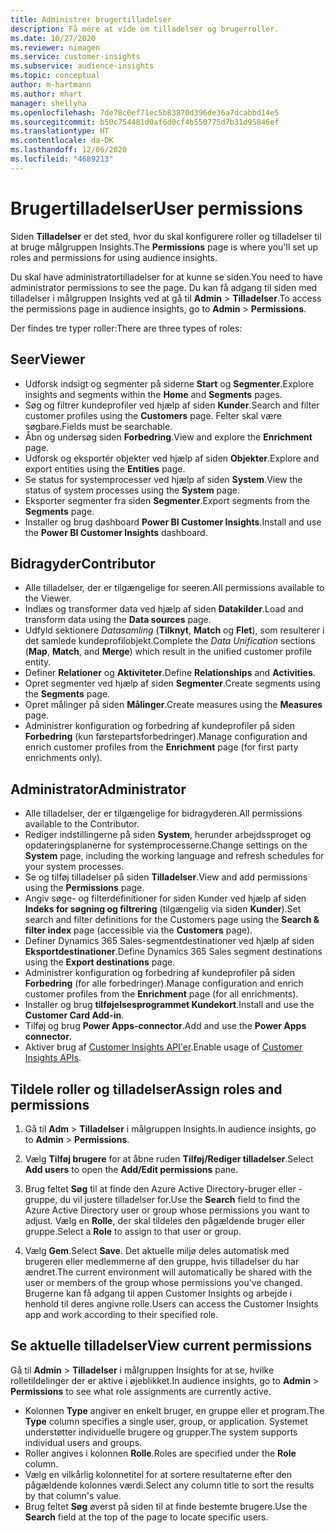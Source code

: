 ```yaml
---
title: Administrer brugertilladelser
description: Få mere at vide om tilladelser og brugerroller.
ms.date: 10/27/2020
ms.reviewer: nimagen
ms.service: customer-insights
ms.subservice: audience-insights
ms.topic: conceptual
author: m-hartmann
ms.author: mhart
manager: shellyha
ms.openlocfilehash: 7de78c0ef71ec5b83870d396de36a7dcabbd14e5
ms.sourcegitcommit: b50c754481d0af6d0cf4b550775d7b31d95846ef
ms.translationtype: HT
ms.contentlocale: da-DK
ms.lasthandoff: 12/06/2020
ms.locfileid: "4689213"
---
```

# <a name="user-permissions"></a><span data-ttu-id="71135-103">Brugertilladelser</span><span class="sxs-lookup"><span data-stu-id="71135-103">User permissions</span></span>

<span data-ttu-id="71135-104">Siden **Tilladelser** er det sted, hvor du skal konfigurere roller og tilladelser til at bruge målgruppen Insights.</span><span class="sxs-lookup"><span data-stu-id="71135-104">The **Permissions** page is where you'll set up roles and permissions for using audience insights.</span></span>

<span data-ttu-id="71135-105">Du skal have administratortilladelser for at kunne se siden.</span><span class="sxs-lookup"><span data-stu-id="71135-105">You need to have administrator permissions to see the page.</span></span> <span data-ttu-id="71135-106">Du kan få adgang til siden med tilladelser i målgruppen Insights ved at gå til **Admin** > **Tilladelser**.</span><span class="sxs-lookup"><span data-stu-id="71135-106">To access the permissions page in audience insights, go to **Admin** > **Permissions**.</span></span>

<span data-ttu-id="71135-107">Der findes tre typer roller:</span><span class="sxs-lookup"><span data-stu-id="71135-107">There are three types of roles:</span></span>

## <a name="viewer"></a><span data-ttu-id="71135-108">Seer</span><span class="sxs-lookup"><span data-stu-id="71135-108">Viewer</span></span>

- <span data-ttu-id="71135-109">Udforsk indsigt og segmenter på siderne **Start** og **Segmenter**.</span><span class="sxs-lookup"><span data-stu-id="71135-109">Explore insights and segments within the **Home** and **Segments** pages.</span></span>
- <span data-ttu-id="71135-110">Søg og filtrer kundeprofiler ved hjælp af siden **Kunder**.</span><span class="sxs-lookup"><span data-stu-id="71135-110">Search and filter customer profiles using the **Customers** page.</span></span> <span data-ttu-id="71135-111">Felter skal være søgbare.</span><span class="sxs-lookup"><span data-stu-id="71135-111">Fields must be searchable.</span></span>
- <span data-ttu-id="71135-112">Åbn og undersøg siden **Forbedring**.</span><span class="sxs-lookup"><span data-stu-id="71135-112">View and explore the **Enrichment** page.</span></span>
- <span data-ttu-id="71135-113">Udforsk og eksportér objekter ved hjælp af siden **Objekter**.</span><span class="sxs-lookup"><span data-stu-id="71135-113">Explore and export entities using the **Entities** page.</span></span>
- <span data-ttu-id="71135-114">Se status for systemprocesser ved hjælp af siden **System**.</span><span class="sxs-lookup"><span data-stu-id="71135-114">View the status of system processes  using the **System** page.</span></span>
- <span data-ttu-id="71135-115">Eksporter segmenter fra siden **Segmenter**.</span><span class="sxs-lookup"><span data-stu-id="71135-115">Export segments from the **Segments** page.</span></span>
- <span data-ttu-id="71135-116">Installer og brug dashboard **Power BI Customer Insights**.</span><span class="sxs-lookup"><span data-stu-id="71135-116">Install and use the **Power BI Customer Insights** dashboard.</span></span>

## <a name="contributor"></a><span data-ttu-id="71135-117">Bidragyder</span><span class="sxs-lookup"><span data-stu-id="71135-117">Contributor</span></span>

- <span data-ttu-id="71135-118">Alle tilladelser, der er tilgængelige for seeren.</span><span class="sxs-lookup"><span data-stu-id="71135-118">All permissions available to the Viewer.</span></span>
- <span data-ttu-id="71135-119">Indlæs og transformer data ved hjælp af siden **Datakilder**.</span><span class="sxs-lookup"><span data-stu-id="71135-119">Load and transform data using the **Data sources** page.</span></span>
- <span data-ttu-id="71135-120">Udfyld sektionere *Datasamling* (**Tilknyt**, **Match** og **Flet**), som resulterer i det samlede kundeprofilobjekt.</span><span class="sxs-lookup"><span data-stu-id="71135-120">Complete the *Data Unification* sections (**Map**, **Match**, and **Merge**) which result in the unified customer profile entity.</span></span>
- <span data-ttu-id="71135-121">Definer **Relationer** og **Aktiviteter**.</span><span class="sxs-lookup"><span data-stu-id="71135-121">Define **Relationships** and **Activities**.</span></span>
- <span data-ttu-id="71135-122">Opret segmenter ved hjælp af siden **Segmenter**.</span><span class="sxs-lookup"><span data-stu-id="71135-122">Create segments using the **Segments** page.</span></span>
- <span data-ttu-id="71135-123">Opret målinger på siden **Målinger**.</span><span class="sxs-lookup"><span data-stu-id="71135-123">Create measures using the **Measures** page.</span></span>
- <span data-ttu-id="71135-124">Administrer konfiguration og forbedring af kundeprofiler på siden **Forbedring** (kun førstepartsforbedringer).</span><span class="sxs-lookup"><span data-stu-id="71135-124">Manage configuration and enrich customer profiles from the **Enrichment** page (for first party enrichments only).</span></span>

## <a name="administrator"></a><span data-ttu-id="71135-125">Administrator</span><span class="sxs-lookup"><span data-stu-id="71135-125">Administrator</span></span>

- <span data-ttu-id="71135-126">Alle tilladelser, der er tilgængelige for bidragyderen.</span><span class="sxs-lookup"><span data-stu-id="71135-126">All permissions available to the Contributor.</span></span>
- <span data-ttu-id="71135-127">Rediger indstillingerne på siden **System**, herunder arbejdssproget og opdateringsplanerne for systemprocesserne.</span><span class="sxs-lookup"><span data-stu-id="71135-127">Change settings on the **System** page, including the working language and refresh schedules for your system processes.</span></span>
- <span data-ttu-id="71135-128">Se og tilføj tilladelser på siden **Tilladelser**.</span><span class="sxs-lookup"><span data-stu-id="71135-128">View and add permissions using the **Permissions** page.</span></span>
- <span data-ttu-id="71135-129">Angiv søge- og filterdefinitioner for siden Kunder ved hjælp af siden **Indeks for søgning og filtrering** (tilgængelig via siden **Kunder**).</span><span class="sxs-lookup"><span data-stu-id="71135-129">Set search and filter definitions for the Customers page using the **Search & filter index** page (accessible via the **Customers** page).</span></span>
- <span data-ttu-id="71135-130">Definer Dynamics 365 Sales-segmentdestinationer ved hjælp af siden **Eksportdestinationer**.</span><span class="sxs-lookup"><span data-stu-id="71135-130">Define Dynamics 365 Sales segment destinations using the **Export destinations** page.</span></span>
- <span data-ttu-id="71135-131">Administrer konfiguration og forbedring af kundeprofiler på siden **Forbedring** (for alle forbedringer).</span><span class="sxs-lookup"><span data-stu-id="71135-131">Manage configuration and enrich customer profiles from the **Enrichment** page (for all enrichments).</span></span>
- <span data-ttu-id="71135-132">Installer og brug **tilføjelsesprogrammet Kundekort**.</span><span class="sxs-lookup"><span data-stu-id="71135-132">Install and use the **Customer Card Add-in**.</span></span>
- <span data-ttu-id="71135-133">Tilføj og brug **Power Apps-connector**.</span><span class="sxs-lookup"><span data-stu-id="71135-133">Add and use the **Power Apps connector**.</span></span>
- <span data-ttu-id="71135-134">Aktiver brug af [Customer Insights API'er](apis.md).</span><span class="sxs-lookup"><span data-stu-id="71135-134">Enable usage of [Customer Insights APIs](apis.md).</span></span>

## <a name="assign-roles-and-permissions"></a><span data-ttu-id="71135-135">Tildele roller og tilladelser</span><span class="sxs-lookup"><span data-stu-id="71135-135">Assign roles and permissions</span></span>

1. <span data-ttu-id="71135-136">Gå til **Adm** > **Tilladelser** i målgruppen Insights.</span><span class="sxs-lookup"><span data-stu-id="71135-136">In audience insights, go to **Admin** > **Permissions**.</span></span>

1. <span data-ttu-id="71135-137">Vælg **Tilføj brugere** for at åbne ruden **Tilføj/Rediger tilladelser**.</span><span class="sxs-lookup"><span data-stu-id="71135-137">Select **Add users** to open the **Add/Edit permissions** pane.</span></span>

1. <span data-ttu-id="71135-138">Brug feltet **Søg** til at finde den Azure Active Directory-bruger eller -gruppe, du vil justere tilladelser for.</span><span class="sxs-lookup"><span data-stu-id="71135-138">Use the **Search** field to find the Azure Active Directory user or group whose permissions you want to adjust.</span></span> <span data-ttu-id="71135-139">Vælg en **Rolle**, der skal tildeles den pågældende bruger eller gruppe.</span><span class="sxs-lookup"><span data-stu-id="71135-139">Select a **Role** to assign to that user or group.</span></span>

1. <span data-ttu-id="71135-140">Vælg **Gem**.</span><span class="sxs-lookup"><span data-stu-id="71135-140">Select **Save**.</span></span> <span data-ttu-id="71135-141">Det aktuelle miljø deles automatisk med brugeren eller medlemmerne af den gruppe, hvis tilladelser du har ændret.</span><span class="sxs-lookup"><span data-stu-id="71135-141">The current environment will automatically be shared with the user or members of the group whose permissions you've changed.</span></span> <span data-ttu-id="71135-142">Brugerne kan få adgang til appen Customer Insights og arbejde i henhold til deres angivne rolle.</span><span class="sxs-lookup"><span data-stu-id="71135-142">Users can access the Customer Insights app and work according to their specified role.</span></span>

## <a name="view-current-permissions"></a><span data-ttu-id="71135-143">Se aktuelle tilladelser</span><span class="sxs-lookup"><span data-stu-id="71135-143">View current permissions</span></span>

<span data-ttu-id="71135-144">Gå til **Admin** > **Tilladelser** i målgruppen Insights for at se, hvilke rolletildelinger der er aktive i øjeblikket.</span><span class="sxs-lookup"><span data-stu-id="71135-144">In audience insights, go to **Admin** > **Permissions** to see what role assignments are currently active.</span></span>

- <span data-ttu-id="71135-145">Kolonnen **Type** angiver en enkelt bruger, en gruppe eller et program.</span><span class="sxs-lookup"><span data-stu-id="71135-145">The **Type** column specifies a single user, group, or application.</span></span> <span data-ttu-id="71135-146">Systemet understøtter individuelle brugere og grupper.</span><span class="sxs-lookup"><span data-stu-id="71135-146">The system supports individual users and groups.</span></span>
- <span data-ttu-id="71135-147">Roller angives i kolonnen **Rolle**.</span><span class="sxs-lookup"><span data-stu-id="71135-147">Roles are specified under the **Role** column.</span></span>
- <span data-ttu-id="71135-148">Vælg en vilkårlig kolonnetitel for at sortere resultaterne efter den pågældende kolonnes værdi.</span><span class="sxs-lookup"><span data-stu-id="71135-148">Select any column title to sort the results by that column's value.</span></span>
- <span data-ttu-id="71135-149">Brug feltet **Søg** øverst på siden til at finde bestemte brugere.</span><span class="sxs-lookup"><span data-stu-id="71135-149">Use the **Search** field at the top of the page to locate specific users.</span></span>

